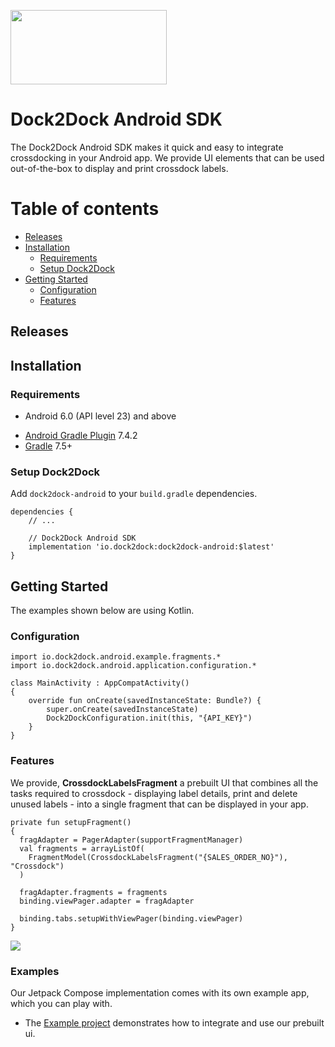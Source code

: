 [<img width="250" height="119" src="https://github.com/dock2dock/dock2dock-android/assets/20273969/f7ea7c93-59c1-45cb-875d-957e7d400c3f"/>](https://dock2dock.io)

# Dock2Dock Android SDK

The Dock2Dock Android SDK makes it quick and easy to integrate crossdocking in your Android app. We provide UI elements that can be used out-of-the-box to display and print crossdock labels.

Table of contents
=================

<!--ts-->
   * [Releases](#releases)
   * [Installation](#installation)
      * [Requirements](#requirements)
      * [Setup Dock2Dock](#setup-dock2dock)
   * [Getting Started](#getting-started)
      * [Configuration](#configuration)
      * [Features](#features)
<!--te-->

## Releases

## Installation

### Requirements

- Android 6.0 (API level 23) and above
* [Android Gradle Plugin](https://developer.android.com/studio/releases/gradle-plugin) 7.4.2
* [Gradle](https://gradle.org/releases/) 7.5+

### Setup Dock2Dock

Add `dock2dock-android` to your `build.gradle` dependencies.

```
dependencies {
    // ...
    
    // Dock2Dock Android SDK
    implementation 'io.dock2dock:dock2dock-android:$latest'
}
```

## Getting Started

The examples shown below are using Kotlin.

### Configuration

```
import io.dock2dock.android.example.fragments.*
import io.dock2dock.android.application.configuration.*

class MainActivity : AppCompatActivity() 
{
    override fun onCreate(savedInstanceState: Bundle?) {
        super.onCreate(savedInstanceState)
        Dock2DockConfiguration.init(this, "{API_KEY}")
    }
}
```

### Features

We provide, **CrossdockLabelsFragment** a prebuilt UI that combines all the tasks required to crossdock - displaying label details, print and delete unused labels - into a single fragment that can be displayed in your app.

```
private fun setupFragment() 
{
  fragAdapter = PagerAdapter(supportFragmentManager)
  val fragments = arrayListOf(
    FragmentModel(CrossdockLabelsFragment("{SALES_ORDER_NO}"), "Crossdock")
  )

  fragAdapter.fragments = fragments
  binding.viewPager.adapter = fragAdapter

  binding.tabs.setupWithViewPager(binding.viewPager)
}
```
![](https://github.com/dock2dock/dock2dock-android/assets/20273969/eaa526cd-3459-43c7-a2b6-641008089cac)



### Examples

Our Jetpack Compose implementation comes with its own example app, which you can play with.

- The [Example project](https://github.com/dock2dock/dock2dock-android/tree/master/example) demonstrates how to integrate and use our prebuilt ui.



